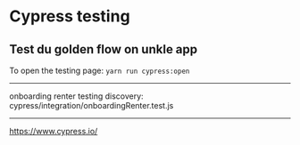 # Cypress testing
Test du golden flow on unkle app
----------------

To open the testing page: `yarn run cypress:open`

-----------------

onboarding renter testing discovery: cypress/integration/onboardingRenter.test.js

----------------

https://www.cypress.io/